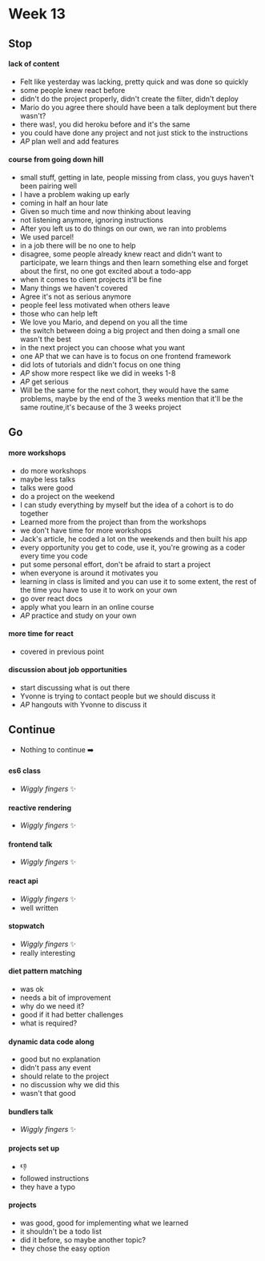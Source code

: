 # Week 13

## Stop

#### lack of content

* Felt like yesterday was lacking, pretty quick and was done so quickly
* some people knew react before
* didn't do the project properly, didn't create the filter, didn't deploy
* Mario do you agree there should have been a talk deployment but there wasn't?
* there was!, you did heroku before and it's the same
* you could have done any project and not just stick to the instructions
* _AP_ plan well and add features

#### course from going down hill

* small stuff, getting in late, people missing from class, you guys haven't been pairing well
* I have a problem waking up early
* coming in half an hour late
* Given so much time and now thinking about leaving
* not listening anymore, ignoring instructions
* After you left us to do things on our own, we ran into problems
* We used parcel!
* in a job there will be no one to help
* disagree, some people already knew react and didn't want to participate, we learn things and then learn something else and forget about the first, no one got excited about a todo-app
* when it comes to client projects it'll be fine
* Many things we haven't covered
* Agree it's not as serious anymore
* people feel less motivated when others leave
* those who can help left
* We love you Mario, and depend on you all the time
* the switch between doing a big project and then doing a small one wasn't the best
* in the next project you can choose what you want
* one AP that we can have is to focus on one frontend framework
* did lots of tutorials and didn't focus on one thing
* _AP_ show more respect like we did in weeks 1-8
* _AP_ get serious
* Will be the same for the next cohort, they would have the same problems, maybe by the end of the 3 weeks mention that it'll be the same routine,it's because of the 3 weeks project

## Go

#### more workshops

* do more workshops
* maybe less talks
* talks were good
* do a project on the weekend
* I can study everything by myself but the idea of a cohort is to do together
* Learned more from the project than from the workshops
* we don't have time for more workshops
* Jack's article, he coded a lot on the weekends and then built his app
* every opportunity you get to code, use it, you're growing as a coder every time you code
* put some personal effort, don't be afraid to start a project
* when everyone is around it motivates you
* learning in class is limited and you can use it to some extent, the rest of the time you have to use it to work on your own
* go over react docs
* apply what you learn in an online course
* _AP_ practice and study on your own

#### more time for react

* covered in previous point

#### discussion about job opportunities

* start discussing what is out there
* Yvonne is trying to contact people but we should discuss it
* _AP_ hangouts with Yvonne to discuss it

## Continue

* Nothing to continue :arrow_right:

#### es6 class

* _Wiggly fingers_ :sparkles:

#### reactive rendering

* _Wiggly fingers_ :sparkles:

#### frontend talk

* _Wiggly fingers_ :sparkles:

#### react api

* _Wiggly fingers_ :sparkles:
* well written

#### stopwatch

* _Wiggly fingers_ :sparkles:
* really interesting

#### diet pattern matching

* was ok
* needs a bit of improvement
* why do we need it?
* good if it had better challenges
* what is required?

#### dynamic data code along

* good but no explanation
* didn't pass any event
* should relate to the project
* no discussion why we did this
* wasn't that good

#### bundlers talk

* _Wiggly fingers_ :sparkles:

#### projects set up

* :-1:
* followed instructions
* they have a typo

#### projects

* was good, good for implementing what we learned
* it shouldn't be a todo list
* did it before, so maybe another topic?
* they chose the easy option
